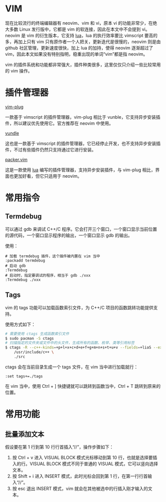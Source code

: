 # VIM

现在比较流行的终端编辑器有 neovim、vim 和 vi，原本 vi 的功能非常少，在绝大多数 Linux 发行版中，它都是 vim 的软连接，因此在本文中不会提到 vi。neovim 是 vim 的衍生版本，它支持 [lua](https://github.com/junegunn/vim-plug)，lua 的执行效率要比 vimscript 要高的多，再加上只有 vim 只有原作者一个人把关，更新迭代是很慢的，neovim 则是由 github 社区管理，更新速度很快，加上 lua 的加持，使得 neovim 逐渐超过了 vim，因此本文如果没有特别指明，稳重出现的单词“vim”都是指 neovim。

vim 的插件系统和功能都非常强大，插件种类很多，这里仅仅只介绍一些比较常用的 vim 操作。

# 插件管理器

[vim-plug](https://github.com/junegunn/vim-plug)

一款基于 vimscript 的插件管理器，vim-plug 相比于 vunble，它支持异步安装插件，所以建议优先使用它。官方推荐在 neovim 中使用。

[vundle](https://github.com/VundleVim/Vundle.vim)

这也是一款基于 vimscript 的插件管理器，它已经停止开发，也不支持异步安装插件，不过有些插件仍然只支持通过它进行安装。

[packer.vim](https://github.com/wbthomason/packer.nvim)

这是一款使用 [lua](https://github.com/junegunn/vim-plug) 编写的插件管理器，支持异步安装插件，与 vim-plug 相比，界面也更加好看，但它只适用于 neovim。

# 常用指令

## Termdebug

可以通过 gdb 来调试 C++/C 程序。它会打开三个窗口，一个窗口显示当前位置的源代码，一个窗口显示程序的输出，一个窗口显示 gdb 的输出。

使用：

```vimscript
# 加载 termdebug 插件，这个插件被内置在 vim 当中
:packadd termdebug
# 启动 gdb
:Termdebug
# 启动时，指定要调试的程序，相当于 gdb ./xxx
:Termdebug ./xxx
```

## Tags

vim 的 tags 功能可以加载函数索引文件，为 C++/C 项目的函数跳转功能提供支持。

使用方式如下：

```bash
# 需要使用 ctags 生成函数索引文件
$ sudo pacman -S ctags
# 扫描指定的文件夹或文件中的头文件，生成所有的函数、枚举、类等引用标签
$ ctags -R --c++-kinds=+p+l+x+c+d+e+f+g+m+n+s+t+u+v --fields=+liaS --extras=+q \
	/usr/include/c++ \
	./src
```

ctags 会在当前目录生成一个 tags 文件，在 vim 当中进行加载就行：

```vimscript
:set tags+=./tags
```

在 vim 当中，使用 Ctrl + ] 快捷键就可以跳转到函数当中，Ctrl + T 跳转到原来的位置。

# 常用功能



## 批量添加文本

假设要在第 1 行到第 10 行行首插入“//”，操作步骤如下：

1. 按 Ctrl + v 进入 VISUAL BLOCK 模式光标移动到第 10 行，也就是选择要插入的行。VISUAL BLOCK 模式不同于普通的 VISUAL 模式，它可以竖向选择文本。
2. 按 Shift + i 进入 INSERT 模式，此时光标会回到第 1 行，在第一行行首输入“//”。
3. 按 esc 退出 INSERT 模式，vim 就会在其他被选中的行插入刚才输入的文本。
